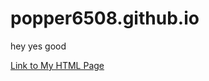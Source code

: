 # popper6508.github.io
hey yes good

[Link to My HTML Page](https://github.com/popper6508/popper6508.github.io/blob/main/templates/index.html)
